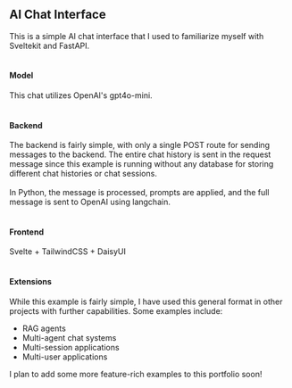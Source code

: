 ## AI Chat Interface

This is a simple AI chat interface that I used to familiarize myself with Sveltekit and FastAPI.
<br/><br/>

#### Model
This chat utilizes OpenAI's gpt4o-mini.
<br/><br/>

#### Backend
The backend is fairly simple, with only a single POST route for
sending messages to the backend. The entire chat history is sent 
in the request message since this example is running without any 
database for storing different chat histories or chat sessions.
<br/><br/>
In Python, the message is processed, prompts are applied, and the full message is sent to OpenAI using langchain.
<br/><br/>

#### Frontend
Svelte + TailwindCSS + DaisyUI
<br/><br/>
#### Extensions
While this example is fairly simple, I have used this general format in other projects with further capabilities.
Some examples include:
- RAG agents
- Multi-agent chat systems
- Multi-session applications
- Multi-user applications
  
I plan to add some more feature-rich examples to this portfolio soon! 